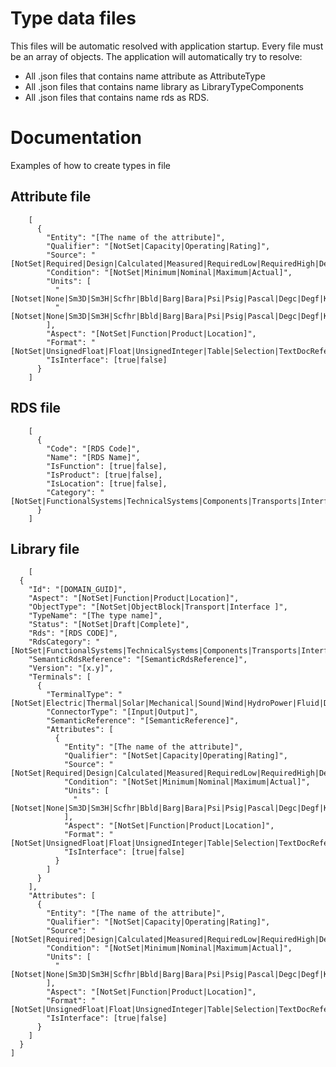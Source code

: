 # Type data files #
This files will be automatic resolved with application startup. Every file must be an array of objects. The application will automatically try to resolve:
- All .json files that contains name attribute as AttributeType
- All .json files that contains name library as LibraryTypeComponents
- All .json files that contains name rds as RDS.

# Documentation #
Examples of how to create types in file

## Attribute file
        [
          {
            "Entity": "[The name of the attribute]",
            "Qualifier": "[NotSet|Capacity|Operating|Rating]",
            "Source": "[NotSet|Required|Design|Calculated|Measured|RequiredLow|RequiredHigh|DesignLow|DesignHigh]",
            "Condition": "[NotSet|Minimum|Nominal|Maximum|Actual]",
            "Units": [
              "[Notset|None|Sm3D|Sm3H|Scfhr|Bbld|Barg|Bara|Psi|Psig|Pascal|Degc|Degf|Kelvin|Percent|Kgm3|Micron|Ppm|Ppb|Composite|Percent2X100|Percent3X50|Percent2X50|Specific|Fc|Fo|Fr|OneToN|NoDeadPockets|NotApplicable|MeterPerSecond|FeetPerSecond|LitersPerMSm3|PercentWeight|S|Ms|Min|Mm|Inch|Mm2|SqInch]",
              "[Notset|None|Sm3D|Sm3H|Scfhr|Bbld|Barg|Bara|Psi|Psig|Pascal|Degc|Degf|Kelvin|Percent|Kgm3|Micron|Ppm|Ppb|Composite|Percent2X100|Percent3X50|Percent2X50|Specific|Fc|Fo|Fr|OneToN|NoDeadPockets|NotApplicable|MeterPerSecond|FeetPerSecond|LitersPerMSm3|PercentWeight|S|Ms|Min|Mm|Inch|Mm2|SqInch]"
            ],
            "Aspect": "[NotSet|Function|Product|Location]",
            "Format": "[NotSet|UnsignedFloat|Float|UnsignedInteger|Table|Selection|TextDocReference|Boolean]",
            "IsInterface": [true|false]
          }
        ]
   
## RDS file
        [
          {
            "Code": "[RDS Code]",
            "Name": "[RDS Name]",
            "IsFunction": [true|false],
            "IsProduct": [true|false],
            "IsLocation": [true|false],
            "Category": "[NotSet|FunctionalSystems|TechnicalSystems|Components|Transports|Interfaces|Spaces|ConstructionEntities]"
          }
        ]
  
## Library file  
        [
      {
        "Id": "[DOMAIN_GUID]",
        "Aspect": "[NotSet|Function|Product|Location]",
        "ObjectType": "[NotSet|ObjectBlock|Transport|Interface ]",
        "TypeName": "[The type name]",
        "Status": "[NotSet|Draft|Complete]",
        "Rds": "[RDS CODE]",
        "RdsCategory": "[NotSet|FunctionalSystems|TechnicalSystems|Components|Transports|Interfaces|Spaces|ConstructionEntities]",
		"SemanticRdsReference": "[SemanticRdsReference]",
        "Version": "[x.y]",
        "Terminals": [
          {
            "TerminalType": "[NotSet|Electric|Thermal|Solar|Mechanical|Sound|Wind|HydroPower|Fluid|DryGranulated|SolidPieces|Bracket|Bolts|Flanges|Sensor|Water|Oil|ChemicalFluids|MultiphaseFluids|WetGas|Vapour|Gas|Sand|Powder|Bricks|Boxes|Pieces]",
            "ConnectorType": "[Input|Output]",
			"SemanticReference": "[SemanticReference]",
			"Attributes": [
			  {
				"Entity": "[The name of the attribute]",
				"Qualifier": "[NotSet|Capacity|Operating|Rating]",
				"Source": "[NotSet|Required|Design|Calculated|Measured|RequiredLow|RequiredHigh|DesignLow|DesignHigh]",
				"Condition": "[NotSet|Minimum|Nominal|Maximum|Actual]",
				"Units": [
				  "[Notset|None|Sm3D|Sm3H|Scfhr|Bbld|Barg|Bara|Psi|Psig|Pascal|Degc|Degf|Kelvin|Percent|Kgm3|Micron|Ppm|Ppb|Composite|Percent2X100|Percent3X50|Percent2X50|Specific|Fc|Fo|Fr|OneToN|NoDeadPockets|NotApplicable|MeterPerSecond|FeetPerSecond|LitersPerMSm3|PercentWeight|S|Ms|Min|Mm|Inch|Mm2|SqInch]"
				],
				"Aspect": "[NotSet|Function|Product|Location]",
				"Format": "[NotSet|UnsignedFloat|Float|UnsignedInteger|Table|Selection|TextDocReference|Boolean]",
				"IsInterface": [true|false]
			  }
			]
          }
        ],
        "Attributes": [
          {
            "Entity": "[The name of the attribute]",
            "Qualifier": "[NotSet|Capacity|Operating|Rating]",
            "Source": "[NotSet|Required|Design|Calculated|Measured|RequiredLow|RequiredHigh|DesignLow|DesignHigh]",
            "Condition": "[NotSet|Minimum|Nominal|Maximum|Actual]",
            "Units": [
              "[Notset|None|Sm3D|Sm3H|Scfhr|Bbld|Barg|Bara|Psi|Psig|Pascal|Degc|Degf|Kelvin|Percent|Kgm3|Micron|Ppm|Ppb|Composite|Percent2X100|Percent3X50|Percent2X50|Specific|Fc|Fo|Fr|OneToN|NoDeadPockets|NotApplicable|MeterPerSecond|FeetPerSecond|LitersPerMSm3|PercentWeight|S|Ms|Min|Mm|Inch|Mm2|SqInch]"
            ],
            "Aspect": "[NotSet|Function|Product|Location]",
            "Format": "[NotSet|UnsignedFloat|Float|UnsignedInteger|Table|Selection|TextDocReference|Boolean]",
            "IsInterface": [true|false]
          }
        ]
      }
    ]
  
  

